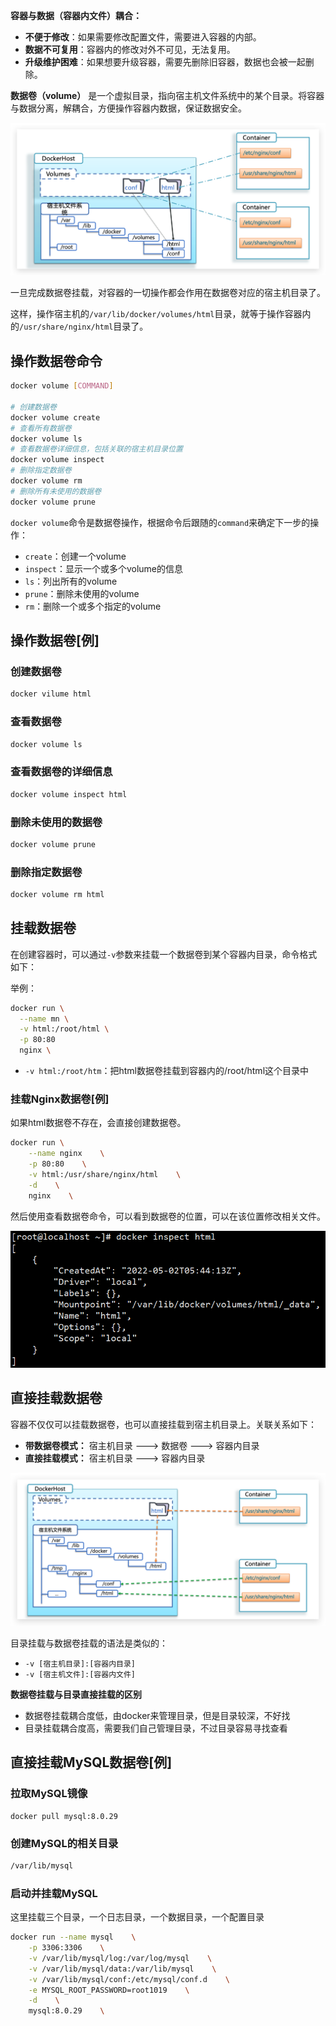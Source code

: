 

**容器与数据（容器内文件）耦合：**

* **不便于修改**：如果需要修改配置文件，需要进入容器的内部。
* **数据不可复用**：容器内的修改对外不可见，无法复用。
* **升级维护困难**：如果想要升级容器，需要先删除旧容器，数据也会被一起删除。



**数据卷（volume）** 是一个虚拟目录，指向宿主机文件系统中的某个目录。将容器与数据分离，解耦合，方便操作容器内数据，保证数据安全。


![](assets/Docker数据卷操作/06ac544120c6d68d53a0630ff860bb65_MD5.png)

一旦完成数据卷挂载，对容器的一切操作都会作用在数据卷对应的宿主机目录了。

这样，操作宿主机的`/var/lib/docker/volumes/html`目录，就等于操作容器内的`/usr/share/nginx/html`目录了。



## 操作数据卷命令

```bash
docker volume [COMMAND]

# 创建数据卷
docker volume create
# 查看所有数据卷
docker volume ls
# 查看数据卷详细信息，包括关联的宿主机目录位置
docker volume inspect
# 删除指定数据卷
docker volume rm
# 删除所有未使用的数据卷
docker volume prune
```

`docker volume`命令是数据卷操作，根据命令后跟随的`command`来确定下一步的操作：

* `create`：创建一个volume
* `inspect`：显示一个或多个volume的信息
* `ls`：列出所有的volume
* `prune`：删除未使用的volume
* `rm`：删除一个或多个指定的volume



## **操作数据卷\[例\]**

### 创建数据卷

```bash
docker vilume html
```


### 查看数据卷

```bash
docker volume ls
```


### 查看数据卷的详细信息

```bash
docker volume inspect html
```


### 删除未使用的数据卷

```bash
docker volume prune
```


### 删除指定数据卷

```bash
docker volume rm html
```




## 挂载数据卷

在创建容器时，可以通过`-v`参数来挂载一个数据卷到某个容器内目录，命令格式如下：

举例：

```bash
docker run \
  --name mn \
  -v html:/root/html \
  -p 80:80
  nginx \
```

* `-v html:/root/htm`：把html数据卷挂载到容器内的/root/html这个目录中



### 挂载Nginx数据卷\[例\]

如果html数据卷不存在，会直接创建数据卷。

```bash
docker run \
    --name nginx    \
    -p 80:80    \
    -v html:/usr/share/nginx/html    \
    -d    \
    nginx    \
```


然后使用查看数据卷命令，可以看到数据卷的位置，可以在该位置修改相关文件。

![](assets/Docker数据卷操作/aa5c69e73bba7a7e053b5927d14791ef_MD5.png)



## 直接挂载数据卷

容器不仅仅可以挂载数据卷，也可以直接挂载到宿主机目录上。关联关系如下：

* **带数据卷模式：** 宿主机目录 ---> 数据卷 ---> 容器内目录
* **直接挂载模式：** 宿主机目录 ---> 容器内目录

![](assets/Docker数据卷操作/211383fb1709b07d7278cfa527777906_MD5.png)

目录挂载与数据卷挂载的语法是类似的：

* `-v [宿主机目录]:[容器内目录]`
* `-v [宿主机文件]:[容器内文件]`



**数据卷挂载与目录直接挂载的区别**

* 数据卷挂载耦合度低，由docker来管理目录，但是目录较深，不好找
* 目录挂载耦合度高，需要我们自己管理目录，不过目录容易寻找查看



## 直接挂载MySQL数据卷\[例\]

### 拉取MySQL镜像

```Plain Text
docker pull mysql:8.0.29
```


### 创建MySQL的相关目录

```bash
/var/lib/mysql
```


### 启动并挂载MySQL

这里挂载三个目录，一个日志目录，一个数据目录，一个配置目录

```bash
docker run --name mysql    \
    -p 3306:3306    \
    -v /var/lib/mysql/log:/var/log/mysql    \
    -v /var/lib/mysql/data:/var/lib/mysql    \
    -v /var/lib/mysql/conf:/etc/mysql/conf.d    \
    -e MYSQL_ROOT_PASSWORD=root1019    \
    -d    \
    mysql:8.0.29    \
```



